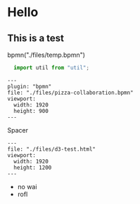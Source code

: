 # Hello

## This is a test

bpmn("./files/temp.bpmn")

```javascript
  import util from "util";
```

```puppet
---
plugin: "bpmn"
file: "./files/pizza-collaboration.bpmn"
viewport:
  width: 1920
  height: 900
---
```

Spacer

```puppet
---
file: "./files/d3-test.html"
viewport:
  width: 1920
  height: 1200
---
```


- no wai
- rofl